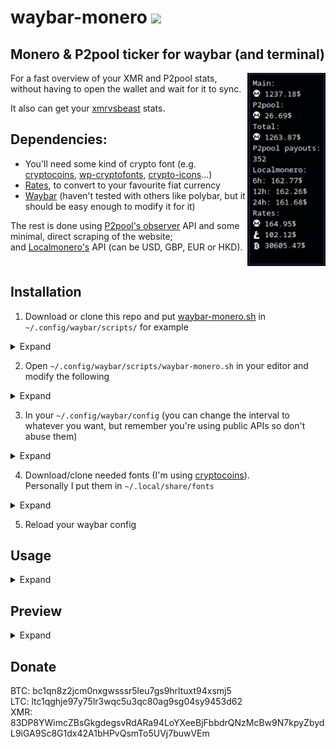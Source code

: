 # waybar-monero ![](https://www.getmonero.org/meta/favicon-32x32.png)

## Monero &amp; P2pool ticker for waybar (and terminal)

<img src="example/example.png" align="right" width="125px"/>

For a fast overview of your XMR and P2pool stats, without having to open the wallet and wait for it to sync.

It also can get your [xmrvsbeast](https://xmrvsbeast.com/p2pool/) stats.

## Dependencies:
- You'll need some kind of crypto font (e.g. [cryptocoins](https://github.com/AllienWorks/cryptocoins/blob/master/webfont/cryptocoins.ttf), [wp-cryptofonts](https://github.com/evgrezanov/wp-cryptofonts/blob/5e598eba70798f20af6970e3c256ff06cbfe88a9/asset/fonts/cryptofont.ttf), [crypto-icons](https://github.com/guardaco/crypto-icons/blob/3f0ddf1352afe40269e4519c4cde6ed4a60a7350/fonts/coins.ttf)...)
- [Rates](https://github.com/lunush/rates), to convert to your favourite fiat currency
- [Waybar](https://github.com/Alexays/Waybar) (haven't tested with others like polybar, but it should be easy enough to modify it for it)

The rest is done using [P2pool's observer](https://p2pool.observer/api) API and some minimal, direct scraping of the website;  
and [Localmonero's](https://localmonero.co/web/ticker?currencyCode=USD) API (can be USD, GBP, EUR or HKD).
<br clear="right"/>

## Installation

1. Download or clone this repo and put [waybar-monero.sh](https://github.com/muvment/waybar-monero/raw/main/waybar-monero.sh) in `~/.config/waybar/scripts/` for example
<details>
  <summary>Expand</summary>
    
- With curl
```bash
# Make directory if needed
mkdir ~/.config/waybar/scripts

# Download the script
curl -LJO 'https://github.com/muvment/waybar-monero/raw/main/waybar-monero.sh'

# Copy the script into your scripts folder
mv waybar-monero.sh ~/.config/waybar/scripts

# Make it executable
chmod +x ~/.config/waybar/scripts/waybar-monero.sh
```
- With git
```bash
# Make directory if needed
mkdir ~/.config/waybar/scripts

# Clone the repo
git clone https://github.com/muvment/waybar-monero

# cd into the cloned folder
cd waybar-monero

# Copy the script into your scripts folder
cp waybar-monero.sh ~/.config/waybar/scripts

# Make it executable
chmod +x ~/.config/waybar/scripts/waybar-monero.sh
cd
```
</details>
    
2. Open `~/.config/waybar/scripts/waybar-monero.sh` in your editor and modify the following
<details>
  <summary>Expand</summary>
    
```bash
# Your wallet address
address=""

# Main account balance (put your personal/primary account balance in XMR here)
main=""

# Currency to be used with localmonero query (can be USD, EUR, GBP or HKD)
currency=""

# Currency symbol to use in display ($, £, €, etc...)
symbol=""

# Crypto symbols
## Monero
m=""
## Other cryptos to show (choose the ones you want)
s1=""
s2=""

## Fetch p2pool balance, unquote the correct one (first is main, second is mini)
#p2pool=$(curl -sS "https://p2pool.observer/payouts/$address"  | grep -Po '(?<=<p><strong>Estimated total:</strong>).*?(?<=XMR</p>)' | awk '{print $1}')
#p2pool=$(curl -sS "https://mini.p2pool.observer/payouts/$address" | grep -Po '(?<=<p><strong>Estimated total:</strong>).*?(?<=XMR</p>)' | awk '{print $1}')
```
</details>

3. In your `~/.config/waybar/config` (you can change the interval to whatever you want, but remember you're using public APIs so don't abuse them)
<details>
  <summary>Expand</summary>
    
```json    
"custom/crypto": {
    "format": "",
    "return-type": "json",
    "format-alt": "{}",
    "interval": 3600,
    "exec": "$HOME/.config/waybar/scripts/waybar-monero.sh w",
    "tooltip":true
    },
```
</details>

4. Download/clone needed fonts (I'm using [cryptocoins](https://github.com/AllienWorks/cryptocoins/blob/master/webfont/cryptocoins.ttf)).  
Personally I put them in `~/.local/share/fonts`
<details>
  <summary>Expand</summary>
    
```bash
# Download the fonts
curl -LJO 'https://github.com/AllienWorks/cryptocoins/blob/master/webfont/cryptocoins.ttf?raw=true'
# Copy them to your fonts folder
cp cryptofont.ttf ~/.local/share/fonts
# Reload font cache
fc-cache -f -v
```
</details>

5. Reload your waybar config

## Usage
<details>
  <summary>Expand</summary>
    
```bash
# Waybar output
./waybar-monero.sh w
# Terminal output (if you want to use it in your terminal)
./waybar-monero.sh t
```
</details>

## Preview
<details>
  <summary>Expand</summary>
    
![](example/example.gif)
</details>

## Donate
BTC: bc1qn8z2jcm0nxgwsssr5leu7gs9hrltuxt94xsmj5  
LTC: ltc1qghje97y75lr3wqc5u3qc80ag9sg04sy9453d62  
XMR: 83DP8YWimcZBsGkgdegsvRdARa94LoYXeeBjFbbdrQNzMcBw9N7kpyZbydL9iGA9Sc8G1dx42A1bHPvQsmTo5UVj7buwVEm
